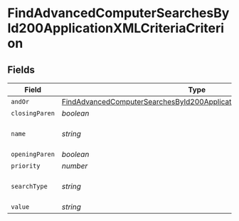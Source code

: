 # FindAdvancedComputerSearchesById200ApplicationXMLCriteriaCriterion


## Fields

| Field                                                                                                                                                                         | Type                                                                                                                                                                          | Required                                                                                                                                                                      | Description                                                                                                                                                                   | Example                                                                                                                                                                       |
| ----------------------------------------------------------------------------------------------------------------------------------------------------------------------------- | ----------------------------------------------------------------------------------------------------------------------------------------------------------------------------- | ----------------------------------------------------------------------------------------------------------------------------------------------------------------------------- | ----------------------------------------------------------------------------------------------------------------------------------------------------------------------------- | ----------------------------------------------------------------------------------------------------------------------------------------------------------------------------- |
| `andOr`                                                                                                                                                                       | [FindAdvancedComputerSearchesById200ApplicationXMLCriteriaCriterionAndOr](../../models/operations/findadvancedcomputersearchesbyid200applicationxmlcriteriacriterionandor.md) | :heavy_minus_sign:                                                                                                                                                            | N/A                                                                                                                                                                           |                                                                                                                                                                               |
| `closingParen`                                                                                                                                                                | *boolean*                                                                                                                                                                     | :heavy_minus_sign:                                                                                                                                                            | N/A                                                                                                                                                                           |                                                                                                                                                                               |
| `name`                                                                                                                                                                        | *string*                                                                                                                                                                      | :heavy_minus_sign:                                                                                                                                                            | Name of the criteria                                                                                                                                                          | Last Inventory Update                                                                                                                                                         |
| `openingParen`                                                                                                                                                                | *boolean*                                                                                                                                                                     | :heavy_minus_sign:                                                                                                                                                            | N/A                                                                                                                                                                           |                                                                                                                                                                               |
| `priority`                                                                                                                                                                    | *number*                                                                                                                                                                      | :heavy_minus_sign:                                                                                                                                                            | N/A                                                                                                                                                                           |                                                                                                                                                                               |
| `searchType`                                                                                                                                                                  | *string*                                                                                                                                                                      | :heavy_minus_sign:                                                                                                                                                            | Operator                                                                                                                                                                      | more than x days ago                                                                                                                                                          |
| `value`                                                                                                                                                                       | *string*                                                                                                                                                                      | :heavy_minus_sign:                                                                                                                                                            | N/A                                                                                                                                                                           | 7                                                                                                                                                                             |